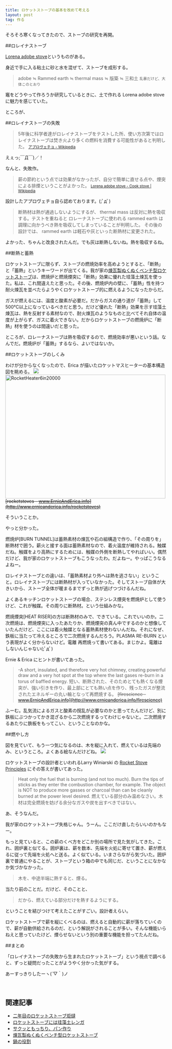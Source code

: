 ```yaml
---
title: ロケットストーブの基本を改めて考える
layout: post
tag: 作る
---
```


そろそろ寒くなってきたので、ストーブの研究を再開。

##ロレイナストーブ

[Lorena adobe stove](https://en.wikipedia.org/wiki/Cook_stove#Lorena_adobe_stove)というものがある。

身近で手に入る粘土に砂と水を混ぜて、ストーブを成形する。

> adobe ≒ Rammed earth ≒ thermal mass ≒ 版築 ≒ 三和土
<small>乱暴だけど、大体このとおり</small>

竈をどうやって作ろうか研究しているときに、土で作れる Lorena adobe stove に魅力を感じていた。

ところが、

##ロレイナストーブの失敗

> 5年後に科学者達がロレイナストーブをテストした所、使い方次第ではロレイナストーブは焚き火より多くの燃料を消費する可能性があると判明した。
> <small>[アプロヴェチョ - Wikipedia](https://ja.wikipedia.org/wiki/%E3%82%A2%E3%83%97%E3%83%AD%E3%83%B4%E3%82%A7%E3%83%81%E3%83%A7)</small>

えぇっ;￣Д￣)／！

なんと、失敗作。

> 薪の節約という点では効果がなかったが、自分で簡単に直せる点や、煙突による排煙ということがよかった。
> <small>[Lorena adobe stove - Cook stove | Wikipedia](https://en.wikipedia.org/wiki/Cook_stove#Lorena_adobe_stove)</small>

設計したアプロヴェチョ自ら認めております。(;ﾟдﾟ)

> 断熱材は熱が通過しないようにするが、 thermal mass は反対に熱を吸収する。テストを重ねると ロレーナストーブに使われる rammed earth は調理に向かうべき熱を吸収してしまっていることが判明した。
> その後の設計では、 rammed earth は軽石や灰といった断熱材に変更された。

よかった、ちゃんと改良されたんだ。でも灰は断熱しないね。熱を吸収するね。

##断熱と蓄熱

ロケットストーブに限らず、ストーブの燃焼効率を高めようとすると、「断熱」と「蓄熱」というキーワードが出てくる。我が家の[煉瓦製ぬくぬくベンチ型ロケットストーブ](http://kobapan.com/blog/2014/10/03/rocket.html)は、燃焼炉と燃焼煙突に「断熱」効果に優れた珪藻土煉瓦を使った。私は、これ間違えたと思った。その後、燃焼炉内の壁に、「蓄熱」性を持つ耐火煉瓦を並べたらようやくロケットストーブ的に燃えるようになったからだ。

ガスが燃えるには、温度と酸素が必要だ。だからガスの通り道が「蓄熱」して500℃以上になっているべきだと思う。だけど優れた「断熱」効果を示す珪藻土煉瓦は、熱を反射する素材なので、耐火煉瓦のようなものと比べてそれ自体の温度が上がらず、ガスに着火できない。だからロケットストーブの燃焼炉に「断熱」材を使うのは間違いだと思った。

ところが、ロレーナストーブは熱を吸収するので、燃焼効率が悪いという話。なんでだ。燃焼炉が「蓄熱」するなら、よいではないか。

##ロケットストーブのしくみ

わけが分からなくなったので、Erica が描いたロケットマスヒーターの基本構造図を眺める。
![](https://kobapan.com/f/21983113782_4091ecb579.jpg)
<img src="https://kobapan.com/f/22035132585_15acc4f311.jpg" width="500" height="386" alt="RocketHeater6in20000">
<s>[rocketstoves - www.ErnieAndErica.info](http://www.ernieanderica.info/rocketstoves)</s>

そういうことか。

やっと分かった。

燃焼炉[BURN TUNNEL]は蓄熱素材の煉瓦や石の組構造で作り、「その周りを」断熱材で囲う。薪火と接する面は蓄熱素材なので、着火温度が維持される。触媒だね。触媒をより高熱にするためには、触媒の外側を断熱してやればいい。偶然だけど、我が家のロケットストーブもこうなったわ。だよねー。やっぱこうなるよねー。

ロレイナストーブとの違いは、「蓄熱素材より外へは熱を逃さない」ということ。ロレイナストーブには断熱材が入っていなかった。そしてストーブ自体が大きいから、ストーブ全体が暖まるまでずっと熱が逃げつづけるんだね。

よくあるキッチンロケットストーブの場合、ステンレス煙突を燃焼炉として使うけど、これが触媒。その周りに断熱材。という仕組みかな。

燃焼煙突[HEAT RISER]の方は断熱材のみで、できている。これでいいのか。二次燃焼は、燃焼煙突に入ったあたりか、燃焼煙突の真ん中でするのかと想像していたんだけど、ここには着火触媒となる蓄熱素材使わないんだね。それになぜ、鉄板に当たって冷えるところで二次燃焼するんだろう。PLASMA RE-BURN という表現がよく分からないけど。電離 再燃焼って書いてある。まじかよ。電離はしないんじゃない(;ﾟдﾟ)

Ernie & Erica にヒントが書いてあった。

>-A short, insulated, and therefore very hot chimney, creating powerful draw and a very hot spot at the top where the last gases re-burn in a torus of baffled energy.
短い、断熱された、そのためとても熱くなる煙突が、強い引きを作り、最上部にとても熱い点を作り、残ったガスが整流されたエネルギーの丸い輪となって再燃焼する。
<s>[firescience - www.ErnieAndErica.info](http://www.ernieanderica.info/firescience)</s>

ふーむ。乱気流によるガスと酸素の撹乱が必要なのかと思ってたんだけど、別に鉄板にぶつかってかき混ざるから二次燃焼するってわけじゃないと。二次燃焼するあたりに鉄板をもってこい、ということなのかな。


##燃やし方

図を見ていて、もう一つ気になるのは、木を縦に入れて、燃えているは先端のみ、というところ。よくある絵なんだけどね。
![](https://kobapan.com/f/22060781851_43227d1b43.jpg)

ロケットストーブの設計者といわれるLarry Winiarski の [Rocket Stove Principles](http://www.bioenergylists.org/stovesdoc/Still/Rocket%20Stove/Principles.html) にその答えが書いてあった。

> Heat only the fuel that is burning (and not too much). Burn the tips of sticks as they enter the combustion chamber, for example. The object is NOT to produce more gasses or charcoal than can be cleanly burned at the power level desired.
燃えている部分のみ温めなさい。木材は完全燃焼を妨げる余分なガスや炭を出すべきではない。

あ、そうなんだ。

我が家のロケットストーブ失格じゃん。うーん。ここだけ直したらいいのかもなー。

もっと見ていると、この薪のくべ方をどこか別の場所で見た気がしてきた。これ、囲炉裏と似てる。囲炉裏は、薪を数本、先端を火処に寄せて置き、薪が燃えるに従って先端を火処へと送る。よく似ている。いまさらながら気づいた。囲炉裏で普通にやることが、ストーブという箱の中でも同じだ、ということになかなか気づかなかった。

>木を、中途半端に熱すると、煙る。

当たり前のことだ。だけど、そのことと、

>だから、燃えている部分だけを熱するようにする。

ということを結びつけて考えたことがすごい。設計者えらい。

ロケットストーブで薪を縦にくべるのは、燃えると自動的に薪が落ちていくので、薪が自動供給されるのだ、という解説がされることが多い。そんな機能いらねえと思っていたけど、煙らせないという別の重要な機能を担ってたんだね。



##まとめ

「ロレイナストーブの失敗から生まれたロケットストーブ」という視点で調べると、ずっと疑問だったことがようやく分かった気がする。

あーすっきりしたーヽ(´▽｀)ノ


　
　

## 関連記事
- [二年目のロケットストーブ炬燵](http://kobapan.com/blog/2015/11/15/rocket.html)
- [ロケットストーブには珪藻土レンガ](http://kobapan.com/blog/2015/10/22/rocket.html)
- [サクッともっちり、パン作り](http://kobapan.com/blog/2015/12/01/bread.html)
- [煉瓦製ぬくぬくベンチ型ロケットストーブ](http://kobapan.com/blog/2014/10/03/rocket.html)
- [鍋の役割](http://kobapan.com/blog/2015/03/14/pot.html)
